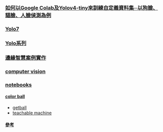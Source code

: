 ### [如何以Google Colab及Yolov4-tiny來訓練自定義資料集─以狗臉、貓臉、人臉偵測為例](https://omnixri.blogspot.com/2021/05/google-colabyolov4-tiny.html)
### [Yolo7](https://github.com/WongKinYiu/yolov7)
### [Yolo系列](https://medium.com/ching-i/search?q=yolo)
### [邊緣智慧案例實作](https://github.com/OmniXRI/NTUST_EdgeAI_2023)
### [computer vision](https://github.com/jumbokh/csu1111-class/tree/main/computerVision)
### [notebooks](https://github.com/jumbokh/csu1111-class/tree/main/computerVision/notebooks)
#### [color ball](https://drive.google.com/file/d/1hwKQLXg4B6LE3IgWCUZMLVQQryqvWvZP/view?usp=share_link)
* [getball](https://github.com/jumbokh/csu1111-class/blob/main/computerVision/notebooks/getBall.ipynb)
* [teachable machine](https://drive.google.com/file/d/19iDoe_-X9BhRBNfzbFLYu3zXfITUTgZZ/view?usp=share_link)
#### [參考](https://t.dripemail2.com/c/eyJhbGciOiJIUzI1NiJ9.eyJhdWQiOiJkZXRvdXIiLCJpc3MiOiJtb25vbGl0aCIsInN1YiI6ImRldG91cl9saW5rIiwiaWF0IjoxNjgzOTA2Nzk4LCJuYmYiOjE2ODM5MDY3OTgsImFjY291bnRfaWQiOiI0NzY4NDI5IiwiZGVsaXZlcnlfaWQiOiJjM3ZidWVibWpvYWwzZ2ZtZWJ1ZyIsInVybCI6Imh0dHBzOi8vd3d3LnB5aW1hZ2VzZWFyY2guY29tL3B5aW1hZ2VzZWFyY2gtdW5pdmVyc2l0eS8_dXRtX3NvdXJjZT1EcmlwJnV0bV9tZWRpdW09RW1haWwmdXRtX2NhbXBhaWduPTRTZXAxMVNlcDIyU3BsaXRUZXN0UElTV2VsY29tZU9mZmVyRW1haWxTZXF1ZW5jZSZ1dG1fY29udGVudD1QYXRoQi1FbWFpbDFMaW5rMSZfX3M9amVjd3V1dHN6eXBmbWU4Ynoxa3MifQ.wKdJyiFr7A5imIW8Zk6VhB7I31Qrgx6MtHn4IcaWtvU)
